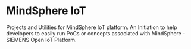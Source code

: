 # MindSphere IoT
Projects and Utilities for MindSphere IoT platform.
An Initiation to help developers to easily run PoCs or concepts associated with MindSphere - SIEMENS Open IoT Platform.
